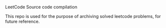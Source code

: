 LeetCode Source code compilation  

This repo is used for the purpose of archiving solved leetcode problems, for future reference. 
